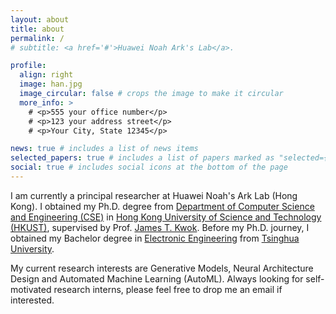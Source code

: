 ```yaml
---
layout: about
title: about
permalink: /
# subtitle: <a href='#'>Huawei Noah Ark's Lab</a>.

profile:
  align: right
  image: han.jpg
  image_circular: false # crops the image to make it circular
  more_info: >
    # <p>555 your office number</p>
    # <p>123 your address street</p>
    # <p>Your City, State 12345</p>

news: true # includes a list of news items
selected_papers: true # includes a list of papers marked as "selected={true}"
social: true # includes social icons at the bottom of the page
---
```


I am currently a principal researcher at Huawei Noah's Ark Lab (Hong Kong). I obtained my Ph.D. degree from [Department of Computer Science and Engineering (CSE)](https://www.cse.ust.hk/) in [Hong Kong University of Science and Technology (HKUST)](https://hkust.edu.hk/), supervised by Prof. [James T. Kwok](https://www.cse.ust.hk/~jamesk/). Before my Ph.D. journey, I obtained my Bachelor degree in [Electronic Engineering](https://www.ee.tsinghua.edu.cn/en/) from [Tsinghua University](https://www.tsinghua.edu.cn/en/).

My current research interests are Generative Models, Neural Architecture Design and Automated Machine Learning (AutoML). Always looking for self-motivated research interns, please feel free to drop me an email if interested.


